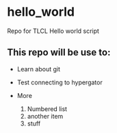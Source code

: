 # hello_world
Repo for TLCL Hello world script

## This repo will be use to:
* Learn about git
* Test connecting to hypergator
* More

  1. Numbered list
  2. another item
  3. stuff
